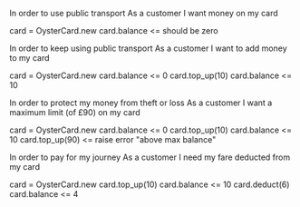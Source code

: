 In order to use public transport
As a customer
I want money on my card

card = OysterCard.new
card.balance <= should be zero

In order to keep using public transport
As a customer
I want to add money to my card

card = OysterCard.new
card.balance <= 0
card.top_up(10)
card.balance <= 10 

In order to protect my money from theft or loss
As a customer
I want a maximum limit (of £90) on my card

card = OysterCard.new
card.balance <= 0
card.top_up(10)
card.balance <= 10 
card.top_up(90) <= raise error "above max balance"

In order to pay for my journey
As a customer
I need my fare deducted from my card

card = OysterCard.new
card.top_up(10)
card.balance <= 10
card.deduct(6)
card.balance <= 4